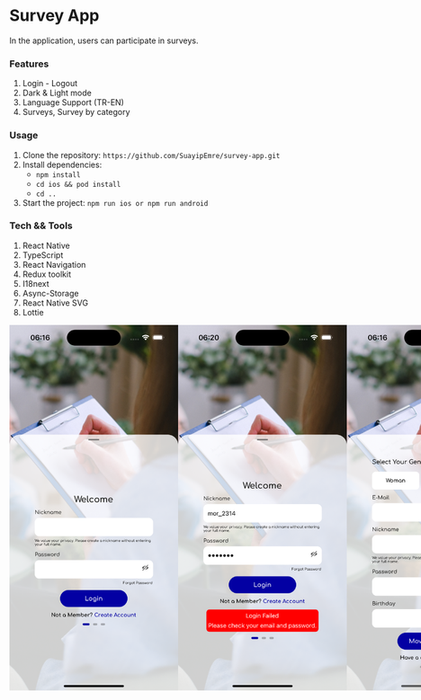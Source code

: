 
# Survey App

In the application, users can participate in surveys.


### Features
1. Login - Logout
2. Dark & Light mode
3. Language Support (TR-EN)
4. Surveys, Survey by category

### Usage
1. Clone the repository: `https://github.com/SuayipEmre/survey-app.git`
2. Install dependencies: 
    - `npm install`
    - `cd ios && pod install`
    - `cd ..`
3. Start the project: `npm run ios or npm run android`

### Tech && Tools
1. React Native
2. TypeScript
3. React Navigation
4. Redux toolkit
5. I18next
6. Async-Storage
7. React Native SVG 
8. Lottie





<div style="display: flex; "> 
<img src="https://raw.githubusercontent.com/SuayipEmre/survey-app/main/src/assets/images/login.png" alt="login" width="300"/>

<img src="https://raw.githubusercontent.com/SuayipEmre/survey-app/main/src/assets/images/errorlogin.png" alt="login error" width="300"/>

<img src="https://raw.githubusercontent.com/SuayipEmre/survey-app/main/src/assets/images/signup.png" alt="signup" width="300"/>

<img src="https://raw.githubusercontent.com/SuayipEmre/survey-app/main/src/assets/images/kvkk.png" alt="kvkk" width="300"/>

<img src="https://raw.githubusercontent.com/SuayipEmre/survey-app/main/src/assets/images/landing.png" alt="landing" width="300"/>


<img src="https://raw.githubusercontent.com/SuayipEmre/survey-app/main/src/assets/images/surveyCategories.png" alt="categories" width="300"/>

<img src="https://raw.githubusercontent.com/SuayipEmre/survey-app/main/src/assets/images/question.png" alt="questions" width="300"/>

<img src="https://raw.githubusercontent.com/SuayipEmre/survey-app/main/src/assets/images/completed.png" alt="completed" width="300"/>

<img src="https://raw.githubusercontent.com/SuayipEmre/survey-app/main/src/assets/images/surveyData.png" alt="survey data" width="300"/>

<img src="https://raw.githubusercontent.com/SuayipEmre/survey-app/main/src/assets/images/profile.png" alt="profile" width="300"/>
</div>
